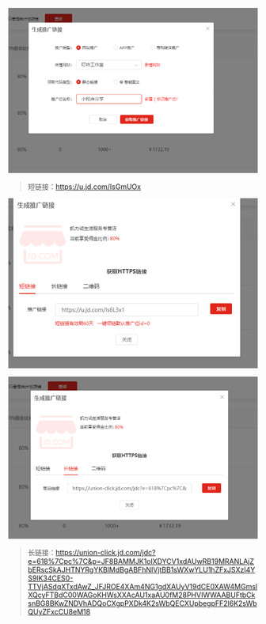 
![](imgs/30CGCK.png)

>短链接：https://u.jd.com/IsGmUOx

![](imgs/Z2J2xO.png)

![](imgs/ukJ2i1.png)

>长链接：https://union-click.jd.com/jdc?e=618%7Cpc%7C&p=JF8BAMMJK1olXDYCV1xdAUwRB19MRANLAjZbERscSkAJHTNYRgYKBlMdBgABFhNIVjtBB1sWXwYLU1hZFxJSXzI4YS9lK34CES0-TTVjASdqXTxdAwZ_JFJROE4XAm4NG1gdXAUyV19dCE0XAW4MGmslXQcyFTBdC00WAGoKHWsXXAcAU1xaAU0fM28PHVIWWAABUFtbCksnBG8BKwZNDVhADQoCXgpPXDk4K2sWbQECXUpbegpFF2l6K2sWbQUyZFxcCU8eM18